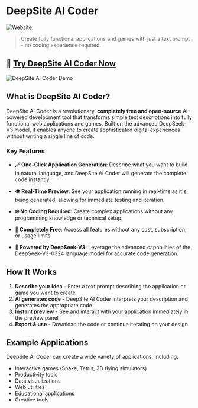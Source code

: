 # DeepSite AI Coder

[![Website](https://img.shields.io/badge/Website-Visit%20Now-blue)](https://deep-aicoder.site/)


> Create fully functional applications and games with just a text prompt - no coding experience required.

## 🚀 [Try DeepSite AI Coder Now](https://deep-aicoder.site/)

![DeepSite AI Coder Demo](https://deep-aicoder.site/3.png)

## What is DeepSite AI Coder?

DeepSite AI Coder is a revolutionary, **completely free and open-source** AI-powered development tool that transforms simple text descriptions into fully functional web applications and games. Built on the advanced DeepSeek-V3 model, it enables anyone to create sophisticated digital experiences without writing a single line of code.

### Key Features

- **🪄 One-Click Application Generation**: Describe what you want to build in natural language, and DeepSite AI Coder will generate the complete code instantly.
  
- **👁️ Real-Time Preview**: See your application running in real-time as it's being generated, allowing for immediate testing and iteration.
  
- **🌐 No Coding Required**: Create complex applications without any programming knowledge or technical setup.
  
- **💯 Completely Free**: Access all features without any cost, subscription, or usage limits.
  
- **🧠 Powered by DeepSeek-V3**: Leverage the advanced capabilities of the DeepSeek-V3-0324 language model for accurate code generation.

## How It Works

1. **Describe your idea** - Enter a text prompt describing the application or game you want to create
2. **AI generates code** - DeepSite AI Coder interprets your description and generates the appropriate code
3. **Instant preview** - See and interact with your application immediately in the preview panel
4. **Export & use** - Download the code or continue iterating on your design

## Example Applications

DeepSite AI Coder can create a wide variety of applications, including:

- Interactive games (Snake, Tetris, 3D flying simulators)
- Productivity tools
- Data visualizations
- Web utilities
- Educational applications
- Creative tools

